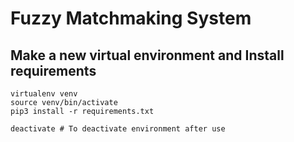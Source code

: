 # Fuzzy Matchmaking System

## Make a new virtual environment and Install requirements

``` shell
virtualenv venv
source venv/bin/activate
pip3 install -r requirements.txt

deactivate # To deactivate environment after use
```


